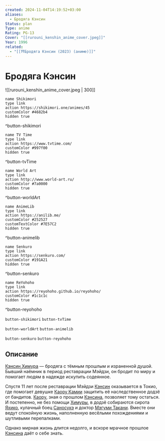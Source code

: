 ```yaml
---
created: 2024-11-04T14:19:52+03:00
aliases:
  - Бродяга Кэнсин
Status: plan
Type: anime
Rating: PG-13
Cover: "[[rurouni_kenshin_anime_cover.jpeg]]"
Year: 1996
related:
  - "[[⛩️Бродяга Кэнсин (2023) (аниме)]]"
---
```


# Бродяга Кэнсин

![[rurouni_kenshin_anime_cover.jpeg | 300]]

```button
name Shikimori
type link
action https://shikimori.one/animes/45
customColor #4682b4
hidden true
```
^button-shikimori

```button
name TV Time
type link
action https://www.tvtime.com/
customColor #997f00
hidden true
```
^button-tvTime

```button
name World Art
type link
action http://www.world-art.ru/
customColor #7a0000
hidden true
```
^button-worldArt

```button
name AnimeLib
type link
action https://anilib.me/
customColor #252527
customTextColor #7E57C2
hidden true
```
^button-animelib

```button
name Senkuro
type link
action https://senkuro.com/
customColor #191A21
hidden true
```
^button-senkuro

```button
name ReYohoho
type link
action https://reyohoho.github.io/reyohoho/
customColor #1c1c1c
hidden true
```
^button-reyohoho

`button-shikimori` `button-tvTime`

`button-worldArt` `button-animelib`

`button-senkuro` `button-reyohoho`

## Описание

[Кэнсин Химура](https://shikimori.one/characters/147-kenshin-himura) — бродяга с тёмным прошлым и израненной душой. Бывший наёмник в период реставрации Мэйдзи, он бродит по миру и помогает людям в надежде искупить содеянное.

Спустя 11 лет после реставрации Мэйдзи [Кэнсин](https://shikimori.one/characters/147-kenshin-himura) оказывается в Токио, где помогает девушке [Каору Камии](https://shikimori.one/characters/148-kaoru-kamiya) защитить её наследственное додзё от бандитов. [Каору](https://shikimori.one/characters/148-kaoru-kamiya), зная о прошлом [Кэнсина](https://shikimori.one/characters/147-kenshin-himura), позволяет тому остаться. И постепенно, не без помощи [Химуры](https://shikimori.one/characters/147-kenshin-himura), в додзё собираются сирота [Яхико](https://shikimori.one/characters/150-yahiko-myoujin), кулачный боец [Саносукэ](https://shikimori.one/characters/149-sanosuke-sagara) и доктор [Мэгуми Такани](https://shikimori.one/characters/151-megumi-takani). Вместе они ведут спокойную жизнь, наполненную весёлыми похождениями и шутливыми перепалками.

Однако мирная жизнь длится недолго, и вскоре мрачное прошлое [Кэнсина](https://shikimori.one/characters/147-kenshin-himura) даёт о себе знать.
